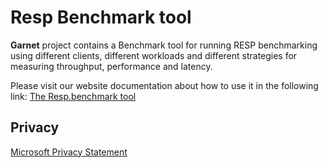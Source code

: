 
# Resp Benchmark tool

**Garnet** project contains a Benchmark tool for running RESP benchmarking using different clients, different workloads and different strategies for measuring throughput, performance and latency.

Please visit our website documentation about how to use it in the following link: [The Resp.benchmark tool](https://microsoft.github.io/garnet/docs/benchmarking/resp-bench)

## Privacy

[Microsoft Privacy Statement](https://go.microsoft.com/fwlink/?LinkId=521839)
